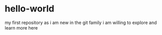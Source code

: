 # hello-world
my first repository as i am new in the git family
i am willing to explore and learn more here
